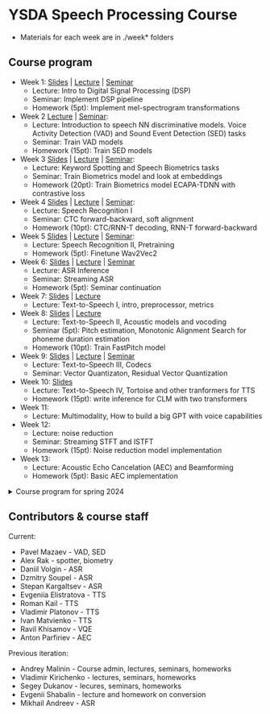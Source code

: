 # YSDA Speech Processing Course

- Materials for each week are in ./week* folders

## Course program

- Week 1: [Slides](https://docs.google.com/presentation/d/1Cte6w0t8yTJRFirde6GPxKB29VX3SrX1mhAkKYEN-n4/edit?usp=sharing) | [Lecture](https://disk.yandex.ru/i/E-cGC7pH46UjWQ) | [Seminar](https://disk.yandex.ru/i/j4MsAAliJ5ri_A)
    - Lecture: Intro to Digital Signal Processing (DSP)
    - Seminar: Implement DSP pipeline
    - Homework (5pt): Implement mel-spectrogram transformations
- Week 2 [Lecture](https://disk.yandex.ru/i/gyROgNpX5LZNZQ) | [Seminar](https://disk.yandex.ru/i/EwrqSMFQHICVRA):
    - Lecture: Introduction to speech NN discriminative models. Voice Activity Detection (VAD) and Sound Event Detection (SED) tasks
    - Seminar: Train VAD models
    - Homework (15pt): Train SED models
- Week 3 [Slides](https://docs.google.com/presentation/d/1IppXDfOI2Du5bMfnjxosAgg6Uu0VjXEVRr_8nkUxAus/edit?usp=sharing) | [Lecture](https://disk.yandex.ru/i/uo6scU9T7R5V9Q) | [Seminar](https://disk.yandex.ru/i/NE6mekhYEQoPGA):
    - Lecture: Keyword Spotting and Speech Biometrics tasks
    - Seminar: Train Biometrics model and look at embeddings
    - Homework (20pt): Train Biometrics model ECAPA-TDNN with contrastive loss
- Week 4 [Slides](https://docs.google.com/presentation/d/1dU9NasfSDCfgldqJzaaEF2xdamejnGUb4tzu4wbTCPU) | [Lecture](https://disk.yandex.ru/i/_KgUj9Snbl9BsA) | [Seminar](https://disk.yandex.ru/d/e6n-TwqNPyacOw):
    - Lecture: Speech Recognition I
    - Seminar: CTC forward-backward, soft alignment
    - Homework (10pt): CTC/RNN-T decoding, RNN-T forward-backward
- Week 5 [Slides](https://github.com/yandexdataschool/speech_course/blob/main/week_05_pretraining_asr/lecture.pdf) | [Lecture](https://disk.yandex.ru/d/vownNQ4ZuBARPg) | [Seminar](https://disk.yandex.ru/i/7BtUnWcme2ryag):
    - Lecture: Speech Recognition II, Pretraining
    - Homework (5pt): Finetune Wav2Vec2
- Week 6: [Slides](https://docs.google.com/presentation/d/1BjEEduYCH7z0yKIbL3-t3jaEv90c2r_O6aaMWVXhtRg/edit?usp=sharing) | [Lecture](https://disk.yandex.ru/i/smC9fVJmXGWOeA) | [Seminar](https://disk.yandex.ru/i/vMn3gnPuH9j3mA)
    - Lecture: ASR Inference
    - Seminar: Streaming ASR
    - Homework (5pt): Seminar continuation
- Week 7: [Slides](https://docs.google.com/presentation/d/1MAAAc_2vRS2jhxZlqfpx0m7Z3MY9J1jyXgdl7XStFf8/edit?usp=sharing) | [Lecture](https://disk.yandex.ru/d/7w6n6ad8PGxV7w)
    - Lecture: Text-to-Speech I, intro, preprocessor, metrics
- Week 8: [Slides](https://docs.google.com/presentation/d/1hR4koanl61qFXNAk2SRp45gYcgxUAc5Xt6_UQJMJYmM/edit?usp=sharing) | [Lecture](https://disk.yandex.ru/i/THrniTW4cyBnrQ)
    - Lecture: Text-to-Speech II, Acoustic models and vocoding
    - Seminar (5pt): Pitch estimation, Monotonic Alignment Search for phoneme duration estimation
    - Homework (10pt): Train FastPitch model
- Week 9: [Slides](https://docs.google.com/presentation/d/13pfNuGipGjxlAB754rtQvv_goSFkJR5uTUq4_nCUfWE/edit?usp=sharing) | [Lecture](https://disk.yandex.ru/i/XCo4vLs3z8UhLw) | [Seminar](https://disk.yandex.ru/i/EVqLrmq1VOyedw)
    - Lecture: Text-to-Speech III, Codecs
    - Seminar: Vector Quantizaton, Residual Vector Quantization
- Week 10: [Slides](https://docs.google.com/presentation/d/1MldH8pnho6BiMHyW3qU8aXspdKarV_sRC1mvvs77FbE/edit?usp=sharing)
    - Lecture: Text-to-Speech IV, Tortoise and other tranformers for TTS
    - Homework (15pt): write inference for CLM with two transformers
- Week 11:
    - Lecture: Multimodality, How to build a big GPT with voice capabilities
- Week 12:
    - Lecture: noise reduction
    - Seminar: Streaming STFT and ISTFT
    - Homework (15pt): Noise reduction model implementation
- Week 13:
    - Lecture: Acoustic Echo Cancelation (AEC) and Beamforming
    - Homework (5pt): Basic AEC implementation



<details>
<summary>
Course program for spring 2024
</summary>

- Week 1: [Slides](https://docs.google.com/presentation/d/1IkVFw8PgWPjn74918rFbuahd7Q38O0f04_bk5_fWPhE/edit?usp=sharing) | [Lecture](https://disk.yandex.ru/i/eL9PZKCT1O7yhw) | [Seminar](https://disk.yandex.ru/i/ILE1n2aVIWkxEA)
    - Lecture: Intro to Digital Signal Processing (DSP)
    - Seminar: Implement DSP pipeline
- Week 2: [Slides](https://docs.google.com/presentation/d/10cPD8k2oVL2D4wfp4eMBGvSVOShIAfAUgFuqwjedJF4/edit?usp=sharing) | [Lecture](https://disk.yandex.ru/i/8IwvU8PXAwDKSg) | [Seminar](https://disk.yandex.ru/i/PHaDf7Gzo0LNkA)
    - Lecture: Introduction to speech NN discriminative models. Voice Activity Detection (VAD) and Sound Event Detection (SED) tasks
    - Seminar: Train VAD models
    - Homework: Train SED models
- Week 3: [Slides](https://docs.google.com/presentation/d/1q5bL4Pdp9MRLJHRuZeabgoHt1KsSg-qGqoEXb_hokW0/edit?usp=sharing) | [Lecture](https://disk.yandex.ru/i/pGDEBo68YDjenQ) | [Seminar](https://disk.yandex.ru/d/BBpCSG2JLlxf6A)
    - Lecture: Keyword Spotting and Speech Biometrics tasks
    - Seminar: Train Biometrics model and look at embeddings
    - Homework: Train Biometrics model to better quality
- Week 4: [Slides](https://docs.google.com/presentation/d/1WLjwnJHwjfWfrl31Q3CwwkSEtM5z47LCZ5lXAFk6_Gw/edit?usp=sharing) | [Lecture](https://disk.yandex.ru/i/QHO1SnqQSkRY6A) | [Seminar](https://disk.yandex.ru/d/87Lrfi1VoH-F8w)
    - Lecture: Speech Recognition I
    - Seminar: Metrics and augmentations for speech recognition
    - Homework: Implement CTC algorithm
- Week 5: [Slides](https://docs.google.com/presentation/d/1JI8NEjZLNQhbUuO5py3OlYIqMgTPI4LSR-CU3-Rnp9g/edit?usp=sharing) | [Lecture](https://disk.yandex.ru/d/uT9o9bKt60w79g)
    - Lecture: Speech Recognition II, Pretraining
    - Homework: Finetune Wav2Vec2
- Week 6: [Slides](https://docs.google.com/presentation/d/1MAAAc_2vRS2jhxZlqfpx0m7Z3MY9J1jyXgdl7XStFf8/edit?usp=sharing) | [Lecture](https://disk.yandex.ru/i/X6Se5K14FF91Ow)
    - Lecture: Text-to-Speech I, intro, preprocessor, metrics
- Week 7: [Slides](https://docs.google.com/presentation/d/1CO1_5xzZb7mYLfQfdhqN0350dNCkgLt6hHB7smUjdGA/edit?usp=sharing) | [Lecture](https://disk.yandex.ru/i/YW_TVQMGKbuYag)
    - Lecture: Text-to-Speech II, Acoustic models
    - Seminar: Pitch estimation, Monotonic Alignment Search for phoneme duration estimation
    - Homework: Train FastPitch model
- Week 8: [Slides, p1](https://docs.google.com/presentation/d/1QU5sUe8_uGEiFs-IFua7EU5_imsZK2TRuKJ_6IY4O9k/edit?usp=sharing) | [Lecture, p1](https://disk.yandex.ru/d/R4p0hupEJrF02g) | [Slides, p2](https://docs.google.com/presentation/d/143qUGId_yvMKx3IDOcErF5M1V6NXHmHp30GuRryhHxs/edit?usp=sharing) | [Lecture, p2](https://disk.yandex.ru/d/abw48YXapfwvfw) | [Seminar](https://disk.yandex.ru/i/XSr1jKD_ah4hkg)
    - Lecture, p1: Text-to-Speech III, Vocoding
    - Lecture, p2: Vector Quantization, Codecs
    - Seminar: Vector Quantizaton, Residual Vector Quantization
- Week 9: [Slides](https://docs.google.com/presentation/d/1ARlJHMr_c0R2g5Od-66ZTTuZGRxdTCjAzX2LQ9XPFdQ/edit#slide=id.g1f4de8b9e93_0_1414) | [Lecture, p1](https://disk.yandex.ru/i/80GAO85GUjRzKA) | [Lecture, p2](https://disk.yandex.ru/i/icrNEsu17jL7hA)
    - Lecture: Tranformers for TTS
    - Homework: write inference for pre-trained transformer
- Week 10: [Slides](https://docs.google.com/presentation/d/1qq67ydUQpe40Xv5B-lEUWdhB2UMt0rjFuL1--EcqEzU/edit?usp=sharing) | [Lecture](https://disk.yandex.ru/d/olPQZPtFyaTOCw) | [Seminar](https://disk.yandex.ru/i/Dg19n05qIiHT8g)
    - Lecture: noise reduction
    - Seminar: Streaming STFT and ISTFT
    - Homework: Noise reduction model implementation
- Week 11: [Slides](https://docs.google.com/presentation/d/1JsPBlITpc-a_I_1foWM1tWyO6B3y6OC_AIfmM6CLMr4/edit?usp=sharing) | [Lecture](https://disk.yandex.ru/i/vGOufpHs8x5mZQ)
    - Lecture: Acoustic Echo Cancelation (AEC) and Beamforming
- Week 12: [Slides](https://docs.google.com/presentation/d/1KfiPechci9fmcgi8K9I1_MybAdBo_MwrcK1AYqT4vLI/edit?usp=sharing) | [Lecture](https://disk.yandex.ru/i/JpgbsaLbpN22Qw) | [Seminar](https://disk.yandex.ru/i/1erd90ueHJjjzw)
    - Lecture: ASR Inference
    - Seminar: Streaming ASR
- Week 13: [Slides](https://docs.google.com/presentation/d/1iwGzbmdJDulfjEvGhw1_oGle8IAjFlalUr_lHWFsVM8/edit?usp=sharing) | [Lecture](https://disk.yandex.ru/i/pXO7D-7JJCjlhQ)
    - Lecture: Flow based TTS + Voice Conversion

</details>

## Contributors & course staff

Current:
- Pavel Mazaev - VAD, SED
- Alex Rak - spotter, biometry
- Daniil Volgin - ASR
- Dzmitry Soupel - ASR
- Stepan Kargaltsev - ASR
- Evgeniia Elistratova - TTS
- Roman Kail - TTS
- Vladimir Platonov - TTS
- Ivan Matvienko - TTS
- Ravil Khisamov - VQE
- Anton Parfiriev - AEC

Previous iteration:
- Andrey Malinin - Course admin, lectures, seminars, homeworks
- Vladimir Kirichenko - lectures, seminars, homeworks
- Segey Dukanov - lecures, seminars, homeworks
- Evgenii Shabalin - lecture and homework on conversion
- Mikhail Andreev - ASR
